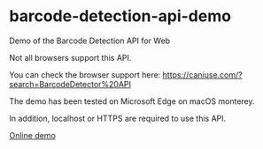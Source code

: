 # barcode-detection-api-demo

Demo of the Barcode Detection API for Web

Not all browsers support this API.

You can check the browser support here: https://caniuse.com/?search=BarcodeDetector%20API

The demo has been tested on Microsoft Edge on macOS monterey.

In addition, localhost or HTTPS are required to use this API.

[Online demo](http://blog.xulihang.me/barcode-detection-api-demo/scanner.html)